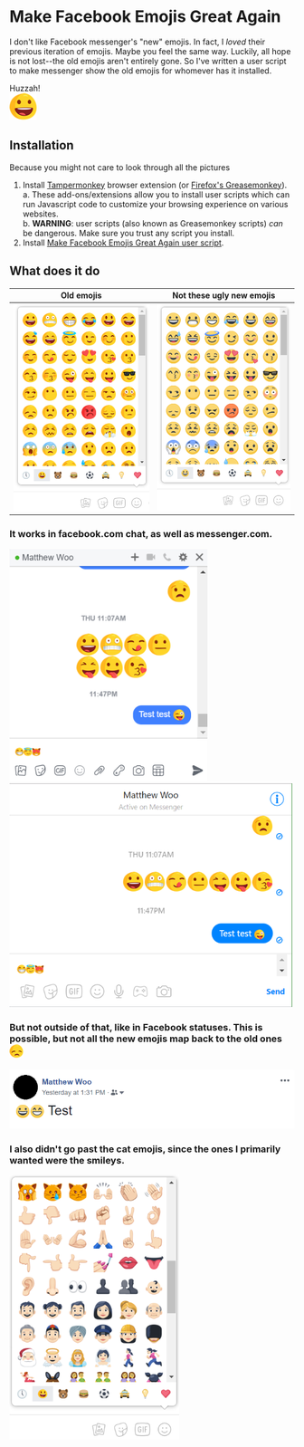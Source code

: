 # Make Facebook Emojis Great Again
I don't like Facebook messenger's "new" emojis. In fact, I _loved_ their previous iteration of emojis. Maybe you feel
the same way. Luckily, all hope is not lost--the old emojis aren't entirely gone. So I've written a
user script to make messenger show the old emojis for whomever has it installed.

Huzzah!  
![:D](img/happy.png)

## Installation
Because you might not care to look through all the pictures
1. Install [Tampermonkey](https://tampermonkey.net/) browser extension (or [Firefox's Greasemonkey](https://addons.mozilla.org/en-US/firefox/addon/greasemonkey/)).  
  a. These add-ons/extensions allow you to install user scripts which can run Javascript code to customize your browsing experience on various websites.  
  b. **WARNING**: user scripts (also known as Greasemonkey scripts) _can_ be dangerous. Make sure you trust any script you install.  
2. Install [Make Facebook Emojis Great Again user script](https://github.com/MCWoo/MakeFbEmojisGreatAgain/raw/master/make_fb_emojis_great.user.js).

## What does it do

| Old emojis                        | Not these ugly new emojis         |
| --------------------------------- | --------------------------------- |
| <img src="img/old_emojis.bmp" width="305" /> | <img src="img/new_emojis.bmp" width="300" /> |


### It works in facebook.com chat, as well as messenger.com.  
<img src="img/facebook_chat.bmp" width="350" /> <img src="img/messenger_chat.bmp" width="500" />

### But not outside of that, like in Facebook statuses. This is possible, but not all the new emojis map back to the old ones ![:(](img/sad.png)
<img src="img/facebook_status.bmp" width="600" />

### I also didn't go past the cat emojis, since the ones I primarily wanted were the smileys.
<img src="img/limit.bmp" width="300" />
